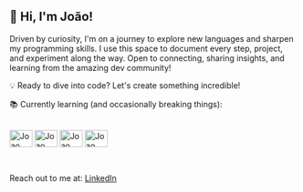 ## 👋 Hi, I'm João!

Driven by curiosity, I'm on a journey to explore new languages and sharpen my programming skills. I use this space to document every step, project, and experiment along the way. Open to connecting, sharing insights, and learning from the amazing dev community!

💡 Ready to dive into code? Let's create something incredible!

📚 Currently learning (and occasionally breaking things):
<div style="display: inline_block"><br>
  <img align="center" alt="Joao" height="30" width="40" src="https://cdn.jsdelivr.net/gh/devicons/devicon@latest/icons/python/python-plain.svg" />
  <img align="center" alt="Joao" height="30" width="40" src="https://cdn.jsdelivr.net/gh/devicons/devicon@latest/icons/html5/html5-original.svg" />
  <img align="center" alt="Joao" height="30" width="40" src="https://cdn.jsdelivr.net/gh/devicons/devicon@latest/icons/css3/css3-original.svg" />  
  <img align="center" alt="Joao" height="30" width="40" src="https://cdn.jsdelivr.net/gh/devicons/devicon@latest/icons/javascript/javascript-original.svg" />

      
  
  <div style="display: inline_block"><br>

##

Reach out to me at:
</a>
  [LinkedIn](https://www.linkedin.com/in/joaoadn/)
</a>





